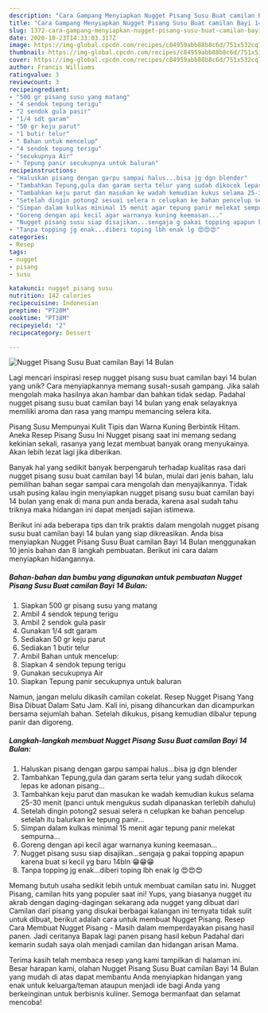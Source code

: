 ```yaml
---
description: "Cara Gampang Menyiapkan Nugget Pisang Susu Buat camilan Bayi 14 Bulan, Enak Banget"
title: "Cara Gampang Menyiapkan Nugget Pisang Susu Buat camilan Bayi 14 Bulan, Enak Banget"
slug: 1372-cara-gampang-menyiapkan-nugget-pisang-susu-buat-camilan-bayi-14-bulan-enak-banget
date: 2020-10-23T14:33:03.317Z
image: https://img-global.cpcdn.com/recipes/c84959abb88b8c6d/751x532cq70/nugget-pisang-susu-buat-camilan-bayi-14-bulan-foto-resep-utama.jpg
thumbnail: https://img-global.cpcdn.com/recipes/c84959abb88b8c6d/751x532cq70/nugget-pisang-susu-buat-camilan-bayi-14-bulan-foto-resep-utama.jpg
cover: https://img-global.cpcdn.com/recipes/c84959abb88b8c6d/751x532cq70/nugget-pisang-susu-buat-camilan-bayi-14-bulan-foto-resep-utama.jpg
author: Francis Williams
ratingvalue: 3
reviewcount: 3
recipeingredient:
- "500 gr pisang susu yang matang"
- "4 sendok tepung terigu"
- "2 sendok gula pasir"
- "1/4 sdt garam"
- "50 gr keju parut"
- "1 butir telur"
- " Bahan untuk mencelup"
- "4 sendok tepung terigu"
- "secukupnya Air"
- " Tepung panir secukupnya untuk baluran"
recipeinstructions:
- "Haluskan pisang dengan garpu sampai halus...bisa jg dgn blender"
- "Tambahkan Tepung,gula dan garam serta telur yang sudah dikocok lepas ke adonan pisang..."
- "Tambahkan keju parut dan masukan ke wadah kemudian kukus selama 25-30 menit (panci untuk mengukus sudah dipanaskan terlebih dahulu)"
- "Setelah dingin potong2 sesuai selera n celupkan ke bahan pencelup setelah itu balurkan ke tepung panir..."
- "Simpan dalam kulkas minimal 15 menit agar tepung panir melekat sempurna..."
- "Goreng dengan api kecil agar warnanya kuning keemasan..."
- "Nugget pisang susu siap disajikan...sengaja g pakai topping apapun karena buat si kecil yg baru 14bln 😁😁😁"
- "Tanpa topping jg enak...diberi toping lbh enak lg 😍😍😍"
categories:
- Resep
tags:
- nugget
- pisang
- susu

katakunci: nugget pisang susu 
nutrition: 142 calories
recipecuisine: Indonesian
preptime: "PT20M"
cooktime: "PT38M"
recipeyield: "2"
recipecategory: Dessert

---
```



![Nugget Pisang Susu Buat camilan Bayi 14 Bulan](https://img-global.cpcdn.com/recipes/c84959abb88b8c6d/751x532cq70/nugget-pisang-susu-buat-camilan-bayi-14-bulan-foto-resep-utama.jpg)

Lagi mencari inspirasi resep nugget pisang susu buat camilan bayi 14 bulan yang unik? Cara menyiapkannya memang susah-susah gampang. Jika salah mengolah maka hasilnya akan hambar dan bahkan tidak sedap. Padahal nugget pisang susu buat camilan bayi 14 bulan yang enak selayaknya memiliki aroma dan rasa yang mampu memancing selera kita.

Pisang Susu Mempunyai Kulit Tipis dan Warna Kuning Berbintik Hitam. Aneka Resep Pisang Susu Ini Nugget pisang saat ini memang sedang kekinian sekali, rasanya yang lezat membuat banyak orang menyukainya. Akan lebih lezat lagi jika diberikan.

Banyak hal yang sedikit banyak berpengaruh terhadap kualitas rasa dari nugget pisang susu buat camilan bayi 14 bulan, mulai dari jenis bahan, lalu pemilihan bahan segar sampai cara mengolah dan menyajikannya. Tidak usah pusing kalau ingin menyiapkan nugget pisang susu buat camilan bayi 14 bulan yang enak di mana pun anda berada, karena asal sudah tahu triknya maka hidangan ini dapat menjadi sajian istimewa.


Berikut ini ada beberapa tips dan trik praktis dalam mengolah nugget pisang susu buat camilan bayi 14 bulan yang siap dikreasikan. Anda bisa menyiapkan Nugget Pisang Susu Buat camilan Bayi 14 Bulan menggunakan 10 jenis bahan dan 8 langkah pembuatan. Berikut ini cara dalam menyiapkan hidangannya.

<!--inarticleads1-->

##### Bahan-bahan dan bumbu yang digunakan untuk pembuatan Nugget Pisang Susu Buat camilan Bayi 14 Bulan:

1. Siapkan 500 gr pisang susu yang matang
1. Ambil 4 sendok tepung terigu
1. Ambil 2 sendok gula pasir
1. Gunakan 1/4 sdt garam
1. Sediakan 50 gr keju parut
1. Sediakan 1 butir telur
1. Ambil  Bahan untuk mencelup:
1. Siapkan 4 sendok tepung terigu
1. Gunakan secukupnya Air
1. Siapkan  Tepung panir secukupnya untuk baluran


Namun, jangan melulu dikasih camilan cokelat. Resep Nugget Pisang Yang Bisa Dibuat Dalam Satu Jam. Kali ini, pisang dihancurkan dan dicampurkan bersama sejumlah bahan. Setelah dikukus, pisang kemudian dibalur tepung panir dan digoreng. 

<!--inarticleads2-->

##### Langkah-langkah membuat Nugget Pisang Susu Buat camilan Bayi 14 Bulan:

1. Haluskan pisang dengan garpu sampai halus...bisa jg dgn blender
1. Tambahkan Tepung,gula dan garam serta telur yang sudah dikocok lepas ke adonan pisang...
1. Tambahkan keju parut dan masukan ke wadah kemudian kukus selama 25-30 menit (panci untuk mengukus sudah dipanaskan terlebih dahulu)
1. Setelah dingin potong2 sesuai selera n celupkan ke bahan pencelup setelah itu balurkan ke tepung panir...
1. Simpan dalam kulkas minimal 15 menit agar tepung panir melekat sempurna...
1. Goreng dengan api kecil agar warnanya kuning keemasan...
1. Nugget pisang susu siap disajikan...sengaja g pakai topping apapun karena buat si kecil yg baru 14bln 😁😁😁
1. Tanpa topping jg enak...diberi toping lbh enak lg 😍😍😍


Memang butuh usaha sedikit lebih untuk membuat camilan satu ini. Nugget Pisang, camilan hits yang populer saat ini! Yups, yang biasanya nugget itu akrab dengan daging-dagingan sekarang ada nugget yang dibuat dari Camilan dari pisang yang disukai berbagai kalangan ini ternyata tidak sulit untuk dibuat, berikut adalah cara untuk membuat Nugget Pisang. Resep Cara Membuat Nugget Pisang - Masih dalam memperdayakan pisang hasil panen. Jadi ceritanya Bapak lagi panen pisang hasil kebun Padahal dari kemarin sudah saya olah menjadi camilan dan hidangan arisan Mama. 

Terima kasih telah membaca resep yang kami tampilkan di halaman ini. Besar harapan kami, olahan Nugget Pisang Susu Buat camilan Bayi 14 Bulan yang mudah di atas dapat membantu Anda menyiapkan hidangan yang enak untuk keluarga/teman ataupun menjadi ide bagi Anda yang berkeinginan untuk berbisnis kuliner. Semoga bermanfaat dan selamat mencoba!
